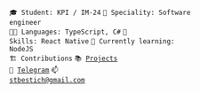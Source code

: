 <code>🎓 Student: KPI / IM-24</code>
<code>👷 Speciality: Software engineer </code><br>
<code>🧑‍💻 Languages: TypeScript, C#</code>
<code>🎯 Skills: React Native</code>
<code>📖 Currently learning: NodeJS</code><br>
<code>🏗️ Contributions</code>
<code>📚 [Projects](https://github.com/stbestichhh/stbestichhh/blob/main/PROJECTS.md)</code><br>
<code>💬 [Telegram](https://telegram.me/stbestichhh_shh)</code>
<code>📫 [stbestich@gmail.com](mailto:stbestich@gmail.com)</code>
